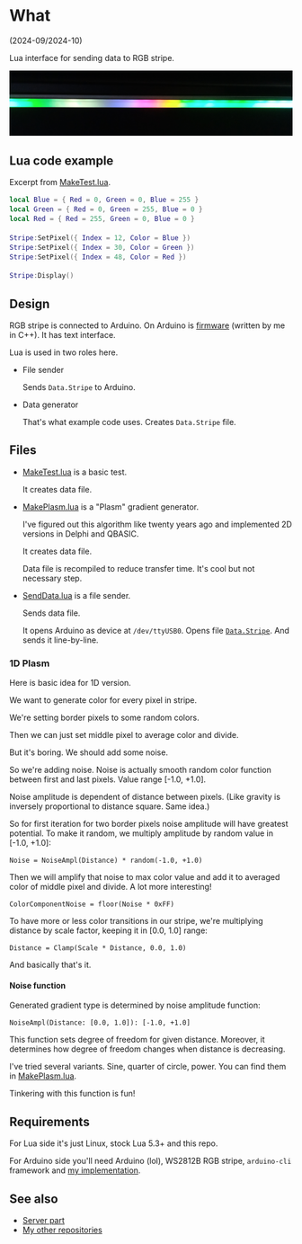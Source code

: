# What

(2024-09/2024-10)

Lua interface for sending data to RGB stripe.

![Image](Images/Stripe.png)

## Lua code example

Excerpt from [MakeTest.lua](MakeTest.lua).

```Lua
local Blue = { Red = 0, Green = 0, Blue = 255 }
local Green = { Red = 0, Green = 255, Blue = 0 }
local Red = { Red = 255, Green = 0, Blue = 0 }

Stripe:SetPixel({ Index = 12, Color = Blue })
Stripe:SetPixel({ Index = 30, Color = Green })
Stripe:SetPixel({ Index = 48, Color = Red })

Stripe:Display()
```

## Design

RGB stripe is connected to Arduino. On Arduino is [firmware][firmware]
(written by me in C++). It has text interface.

Lua is used in two roles here.

* File sender

  Sends `Data.Stripe` to Arduino.

* Data generator

  That's what example code uses. Creates `Data.Stripe` file.


## Files

* [MakeTest.lua](MakeTest.lua) is a basic test.

  It creates data file.

* [MakePlasm.lua](MakePlasm.lua) is a "Plasm" gradient generator.

  I've figured out this algorithm like twenty years ago and implemented
  2D versions in Delphi and QBASIC.

  It creates data file.

  Data file is recompiled to reduce transfer time. It's cool but
  not necessary step.

* [SendData.lua](SendData.lua) is a file sender.

  Sends data file.

  It opens Arduino as device at `/dev/ttyUSB0`. Opens file
  [`Data.Stripe`](Data.Stripe). And sends it line-by-line.


### 1D Plasm

Here is basic idea for 1D version.

We want to generate color for every pixel in stripe.

We're setting border pixels to some random colors.

Then we can just set middle pixel to average color and divide.

But it's boring. We should add some noise.

So we're adding noise. Noise is actually smooth random color function
between first and last pixels. Value range [-1.0, +1.0].

Noise amplitude is dependent of distance between pixels. (Like gravity
is inversely proportional to distance square. Same idea.)

So for first iteration for two border pixels noise amplitude will have
greatest potential. To make it random, we multiply amplitude by
random value in [-1.0, +1.0]:

```
Noise = NoiseAmpl(Distance) * random(-1.0, +1.0)
```

Then we will amplify that noise to max color value and add it to
averaged color of middle pixel and divide. A lot more interesting!

```
ColorComponentNoise = floor(Noise * 0xFF)
```

To have more or less color transitions in our stripe, we're multiplying
distance by scale factor, keeping it in [0.0, 1.0] range:

```
Distance = Clamp(Scale * Distance, 0.0, 1.0)
```

And basically that's it.


#### Noise function

Generated gradient type is determined by noise amplitude function:

```
NoiseAmpl(Distance: [0.0, 1.0]): [-1.0, +1.0]
```

This function sets degree of freedom for given distance. Moreover,
it determines how degree of freedom changes when distance is decreasing.

I've tried several variants. Sine, quarter of circle, power.
You can find them in [MakePlasm.lua](MakePlasm.lua).

Tinkering with this function is fun!


## Requirements

For Lua side it's just Linux, stock Lua 5.3+ and this repo.

For Arduino side you'll need Arduino (lol), WS2812B RGB stripe,
`arduino-cli` framework and [my implementation][firmware].


## See also

* [Server part][firmware]
* [My other repositories][contents]

[firmware]: https://github.com/martin-eden/Embedded-me_RgbStripeConsole
[contents]: https://github.com/martin-eden/contents
